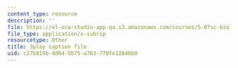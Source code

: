 ```yaml
---
content_type: resource
description: ''
file: https://ol-ocw-studio-app-qa.s3.amazonaws.com/courses/5-07sc-biological-chemistry-i-fall-2013/c27b019b4d645b75a763770fe12840b9_ojvz7pVVZ-o.vtt
file_type: application/x-subrip
resourcetype: Other
title: 3play caption file
uid: c27b019b-4d64-5b75-a763-770fe12840b9
---
```

